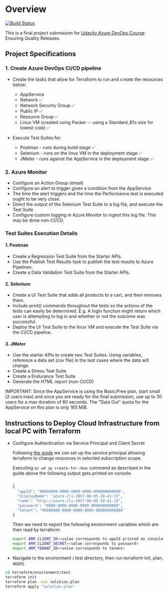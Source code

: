 # Overview

[![Build Status](https://dev.azure.com/udacity-course/project3-qa/_apis/build/status/schildner.udacity-azure-course-project3?branchName=main)](https://dev.azure.com/udacity-course/project3-qa/_build/latest?definitionId=3&branchName=main)

This is a final project submission for [Udacity Azure DevOps Course](https://www.udacity.com/course/devops-engineer-for-microsoft-azure-nanodegree--nd082): Ensuring Quality Releases.

## Project Specifications

### 1. Create Azure DevOps CI/CD pipeline

- Create the tasks that allow for Terraform to run and create the resources below:
  - AppService
  - Network :white_check_mark:
  - Network Security Group :white_check_mark:
  - Public IP :white_check_mark:
  - Resource Group :white_check_mark:
  - Linux VM (created using Packer -- using a Standard_B1s size for lowest cost) :white_check_mark:

- Execute Test Suites for:
  - Postman - runs during build stage :white_check_mark:
  - Selenium - runs on the linux VM in the deployment stage :white_check_mark:
  - JMeter - runs against the AppService in the deployment stage :white_check_mark:

### 2. Azure Monitor

- Configure an Action Group (email)
- Configure an alert to trigger given a condition from the AppService
- The time the alert triggers and the time the Performance test is executed ought to be very close.
- Direct the output of the Selenium Test Suite to a log file, and execute the Test Suite
- Configure custom logging in Azure Monitor to ingest this log file. This may be done non-CI/CD.

### Test Suites Execution Details

#### 1. Postman

- Create a Regression Test Suite from the Starter APIs. 
- Use the Publish Test Results task to publish the test results to Azure Pipelines.
- Create a Data Validation Test Suite from the Starter APIs.

#### 2. Selenium

- Create a UI Test Suite that adds all products to a cart, and then removes them.
- Include print() commands throughout the tests so the actions of the tests can easily be determined. E.g. A login function might return which user is attempting to log in and whether or not the outcome was successful.
- Deploy the UI Test Suite to the linux VM and execute the Test Suite via the CI/CD pipeline.

#### 3. JMeter

- Use the starter APIs to create two Test Suites. Using variables, reference a data set (csv file) in the test cases where the data will change.
- Create a Stress Test Suite
- Create a Endurance Test Suite
- Generate the HTML report (non-CI/CD)

IMPORTANT: Since the AppService is using the Basic/Free plan, start small (2 users max) and once you are ready for the final submission, use up to 30 users for a max duration of 60 seconds. The "Data Out" quota for the AppService on this plan is only 165 MiB.

## Instructions to Deploy Cloud Infrastructure from local PC with Terraform

- Configure Authentication via Service Principal and Client Secret

  Following [the guide](https://registry.terraform.io/providers/hashicorp/azurerm/latest/docs/guides/service_principal_client_secret) we can set up the service principal allowing terraform to change resources in selected subscription scope.

  Executing `az ad sp create-for-rbac` command as described in the guide above the following output gets printed on console.

  ```bash

  {
    "appId": "00000000-0000-0000-0000-000000000000",
    "displayName": "azure-cli-2017-06-05-10-41-15",
    "name": "http://azure-cli-2017-06-05-10-41-15",
    "password": "0000-0000-0000-0000-000000000000",
    "tenant": "00000000-0000-0000-0000-000000000000"
  }
  ```

  Then we need to export the following environment variables which are then read by terraform:

  ```bash
  export ARM_CLIENT_ID=<value corresponds to appId printed on console>
  export ARM_CLIENT_SECRET=<value corresponds to password>
  export ARM_TENANT_ID=<value corresponds to tenant>
  ```

- Navigate to the environment / test directory, then run terraform init, plan, apply.

```bash
cd terraform/environment/test
terraform init
terraform plan -out solution.plan
terraform apply "solution.plan"
```
